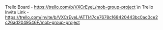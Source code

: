 Trello Board - https://trello.com/b/VXCrEyeL/mob-group-project \n
Trello Invite Link - https://trello.com/invite/b/VXCrEyeL/ATTI47ce7678c168420443bc0ac0ce2c26ad2049546F/mob-group-project
